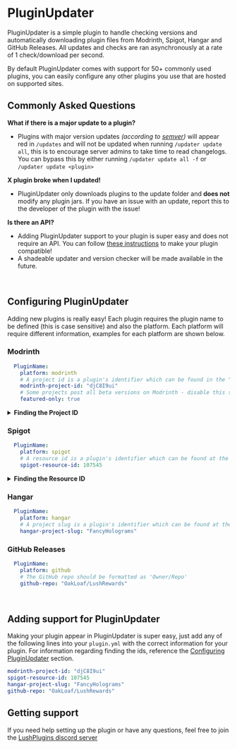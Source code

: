 # PluginUpdater
PluginUpdater is a simple plugin to handle checking versions and automatically downloading plugin files from Modrinth, Spigot, Hangar and GitHub Releases. All updates and checks are ran asynchronously at a rate of 1 check/download per second.

By default PluginUpdater comes with support for 50+ commonly used plugins, you can easily configure any other plugins you use that are hosted on supported sites.

## Commonly Asked Questions
**What if there is a major update to a plugin?**
- Plugins with major version updates _(according to [semver](https://semver.org/))_ will appear red in `/updates` and will not be updated when running `/updater update all`, this is to encourage server admins to take time to read changelogs. You can bypass this by either running `/updater update all -f` or `/updater update <plugin>`

**X plugin broke when I updated!**
- PluginUpdater only downloads plugins to the update folder and **does not** modify any plugin jars. If you have an issue with an update, report this to the developer of the plugin with the issue!

**Is there an API?**
- Adding PluginUpdater support to your plugin is super easy and does not require an API. You can follow [these instructions](https://github.com/OakLoaf/PluginUpdater/blob/master/README.md#adding-support-for-pluginupdater) to make your plugin compatible!
- A shadeable updater and version checker will be made available in the future.

<br>

## Configuring PluginUpdater

Adding new plugins is really easy! Each plugin requires the plugin name to be defined (this is case sensitive) and also the platform. Each platform will require different information, examples for each platform are shown below.

### Modrinth
  
```yml
  PluginName:
    platform: modrinth
    # A project id is a plugin's identifier which can be found in the "Technical Information" section on the Modrinth plugin page, as shown here (The project slug can also be used)
    modrinth-project-id: "djC8I9ui"
    # Some projects post all beta versions on Modrinth - disable this setting if you want to receive updates for all versions including beta versions
    featured-only: true
```

<details><summary><b>Finding the Project ID</b></summary>
  <img src="https://i.imgur.com/t7hIwFm.png" height=400px/>
</details>

### Spigot

```yml
  PluginName:
    platform: spigot
    # A resource id is a plugin's identifier which can be found at the end of the page's url
    spigot-resource-id: 107545
```

<details><summary><b>Finding the Resource ID</b></summary>
  <img src="https://i.imgur.com/ONpNxMz.png"/>
</details>

### Hangar

```yml
  PluginName:
    platform: hangar
    # A project slug is a plugin's identifier which can be found at the end of the page's url
    hangar-project-slug: "FancyHolograms"
```

### GitHub Releases

```yml
  PluginName:
    platform: github
    # The GitHub repo should be formatted as 'Owner/Repo'
    github-repo: "OakLoaf/LushRewards"
```

<br>

## Adding support for PluginUpdater
Making your plugin appear in PluginUpdater is super easy, just add any of the following lines into your `plugin.yml` with the correct information for your plugin. For information regarding finding the ids, reference the [Configuring PluginUpdater](https://github.com/OakLoaf/PluginUpdater/blob/master/README.md#configuring-pluginupdater) section.

```yml
modrinth-project-id: "djC8I9ui"
spigot-resource-id: 107545
hangar-project-slug: "FancyHolograms"
github-repo: "OakLoaf/LushRewards"
```

## Getting support
If you need help setting up the plugin or have any questions, feel free to join the [LushPlugins discord server](https://discord.gg/mbPxvAxP3m)
